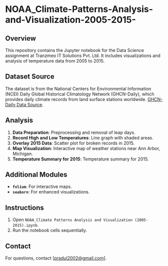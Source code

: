 # NOAA_Climate-Patterns-Analysis-and-Visualization-2005-2015-

## Overview
This repository contains the Jupyter notebook for the Data Science assignment at Tranzmeo IT Solutions Pvt. Ltd. It includes visualizations and analysis of temperature data from 2005 to 2015.

## Dataset Source
The dataset is from the National Centers for Environmental Information (NCEI) Daily Global Historical Climatology Network (GHCN-Daily), which provides daily climate records from land surface stations worldwide. [GHCN-Daily Data Source](https://www.ncdc.noaa.gov/ghcn-daily-description).

## Analysis
1. **Data Preparation**: Preprocessing and removal of leap days.
2. **Record High and Low Temperatures**: Line graph with shaded areas.
3. **Overlay 2015 Data**: Scatter plot for broken records in 2015.
4. **Map Visualization**: Interactive map of weather stations near Ann Arbor, Michigan.
5. **Temperature Summary for 2015**: Temperature summary for 2015.

## Additional Modules
- **`folium`**: For interactive maps.
- **`seaborn`**: For enhanced visualizations.

## Instructions
1. Open `NOAA_Climate Patterns Analysis and Visualization (2005-2015).ipynb`.
2. Run the notebook cells sequentially.

## Contact
For questions, contact [pradul2002@gmail.com].
